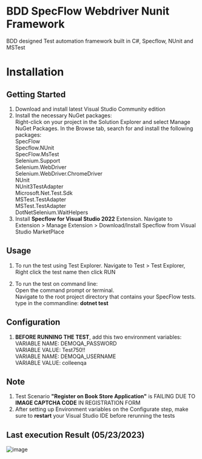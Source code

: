 # BDD SpecFlow Webdriver Nunit Framework
BDD designed Test automation framework built in C#, Specflow, NUnit and MSTest

# Installation
## Getting Started
1. Download and install latest Visual Studio Community edition
2. Install the necessary NuGet packages: <br />
Right-click on your project in the Solution Explorer and select Manage NuGet Packages.
In the Browse tab, search for and install the following packages:<br />
SpecFlow<br />
Specflow.NUnit<br />
SpecFlow.MsTest<br />
Selenium.Support<br />
Selenium.WebDriver<br />
Selenium.WebDriver.ChromeDriver<br />
NUnit<br />
NUnit3TestAdapter<br />
Microsoft.Net.Test.Sdk<br />
MSTest.TestAdapter<br />
MSTest.TestAdapter<br />
DotNetSelenium.WaitHelpers<br />
3. Install **Specflow for Visual Studio 2022** Extension. Navigate to Extension > Manage Extension > Download/Install Specflow from Visual Studio MarketPlace
  
## Usage
1. To run the test using Test Explorer. Navigate to Test > Test Explorer, Right click the test name then click RUN

2. To run the test on command line: <br />
Open the command prompt or terminal.<br />
Navigate to the root project directory that contains your SpecFlow tests.<br />
type in the commandline: **dotnet test**

## Configuration
1. **BEFORE RUNNING THE TEST**, add this two environment variables: <br />
VARIABLE NAME: DEMOQA_PASSWORD  <br />
VARIABLE VALUE: Test750!!     <br />
VARIABLE NAME: DEMOQA_USERNAME  <br />
VARIABLE VALUE: colleenqa  <br />

## Note
1. Test Scenario **"Register on Book Store Application"** is FAILING DUE TO **IMAGE CAPTCHA CODE** IN REGISTRATION FORM
2. After setting up Environment variables on the Configurate step, make sure to **restart** your Visual Studio IDE before rerunning the tests

## Last execution Result (05/23/2023)
![image](https://github.com/colleenvillon/specflow-nunit-demoqa/assets/22775062/234596b6-66da-4c14-a4fc-a91bc3d47016)

